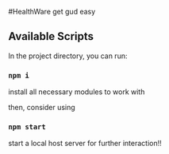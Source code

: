 #HealthWare
get gud easy

## Available Scripts

In the project directory, you can run:

### `npm i`
install all necessary modules to work with

then, consider using

### `npm start`
start a local host server for further interaction!!

